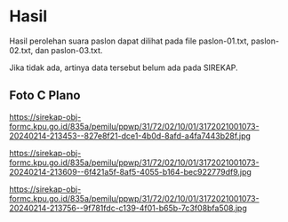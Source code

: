 # Hasil

Hasil perolehan suara paslon dapat dilihat pada file paslon-01.txt, paslon-02.txt, dan paslon-03.txt.

Jika tidak ada, artinya data tersebut belum ada pada SIREKAP.

## Foto C Plano

https://sirekap-obj-formc.kpu.go.id/835a/pemilu/ppwp/31/72/02/10/01/3172021001073-20240214-213453--827e8f21-dce1-4b0d-8afd-a4fa7443b28f.jpg

https://sirekap-obj-formc.kpu.go.id/835a/pemilu/ppwp/31/72/02/10/01/3172021001073-20240214-213609--6f421a5f-8af5-4055-b164-bec922779df9.jpg

https://sirekap-obj-formc.kpu.go.id/835a/pemilu/ppwp/31/72/02/10/01/3172021001073-20240214-213756--9f781fdc-c139-4f01-b65b-7c3f08bfa508.jpg
